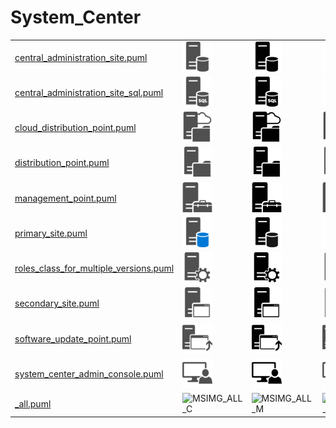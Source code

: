 # System_Center

|   |   |   |   |
|---|---|---|---|
| [central_administration_site.puml](central_administration_site.puml) | ![MSIMG_CENTRALADMINISTRATIONSITE_C](central_administration_site.png) | ![MSIMG_CENTRALADMINISTRATIONSITE_M](central_administration_site_mono.png) | ![MSIMG_CENTRALADMINISTRATIONSITE_G](central_administration_site_gray.png) | 
| [central_administration_site_sql.puml](central_administration_site_sql.puml) | ![MSIMG_CENTRALADMINISTRATIONSITESQL_C](central_administration_site_sql.png) | ![MSIMG_CENTRALADMINISTRATIONSITESQL_M](central_administration_site_sql_mono.png) | ![MSIMG_CENTRALADMINISTRATIONSITESQL_G](central_administration_site_sql_gray.png) | 
| [cloud_distribution_point.puml](cloud_distribution_point.puml) | ![MSIMG_CLOUDDISTRIBUTIONPOINT_C](cloud_distribution_point.png) | ![MSIMG_CLOUDDISTRIBUTIONPOINT_M](cloud_distribution_point_mono.png) | ![MSIMG_CLOUDDISTRIBUTIONPOINT_G](cloud_distribution_point_gray.png) | 
| [distribution_point.puml](distribution_point.puml) | ![MSIMG_DISTRIBUTIONPOINT_C](distribution_point.png) | ![MSIMG_DISTRIBUTIONPOINT_M](distribution_point_mono.png) | ![MSIMG_DISTRIBUTIONPOINT_G](distribution_point_gray.png) | 
| [management_point.puml](management_point.puml) | ![MSIMG_MANAGEMENTPOINT_C](management_point.png) | ![MSIMG_MANAGEMENTPOINT_M](management_point_mono.png) | ![MSIMG_MANAGEMENTPOINT_G](management_point_gray.png) | 
| [primary_site.puml](primary_site.puml) | ![MSIMG_PRIMARYSITE_C](primary_site.png) | ![MSIMG_PRIMARYSITE_M](primary_site_mono.png) | ![MSIMG_PRIMARYSITE_G](primary_site_gray.png) | 
| [roles_class_for_multiple_versions.puml](roles_class_for_multiple_versions.puml) | ![MSIMG_ROLESCLASSFORMULTIPLEVERSIONS_C](roles_class_for_multiple_versions.png) | ![MSIMG_ROLESCLASSFORMULTIPLEVERSIONS_M](roles_class_for_multiple_versions_mono.png) | ![MSIMG_ROLESCLASSFORMULTIPLEVERSIONS_G](roles_class_for_multiple_versions_gray.png) | 
| [secondary_site.puml](secondary_site.puml) | ![MSIMG_SECONDARYSITE_C](secondary_site.png) | ![MSIMG_SECONDARYSITE_M](secondary_site_mono.png) | ![MSIMG_SECONDARYSITE_G](secondary_site_gray.png) | 
| [software_update_point.puml](software_update_point.puml) | ![MSIMG_SOFTWAREUPDATEPOINT_C](software_update_point.png) | ![MSIMG_SOFTWAREUPDATEPOINT_M](software_update_point_mono.png) | ![MSIMG_SOFTWAREUPDATEPOINT_G](software_update_point_gray.png) | 
| [system_center_admin_console.puml](system_center_admin_console.puml) | ![MSIMG_SYSTEMCENTERADMINCONSOLE_C](system_center_admin_console.png) | ![MSIMG_SYSTEMCENTERADMINCONSOLE_M](system_center_admin_console_mono.png) | ![MSIMG_SYSTEMCENTERADMINCONSOLE_G](system_center_admin_console_gray.png) | 
| [_all.puml](_all.puml) | ![MSIMG_ALL_C](_all.png) | ![MSIMG_ALL_M](_all_mono.png) | ![MSIMG_ALL_G](_all_gray.png) | 
